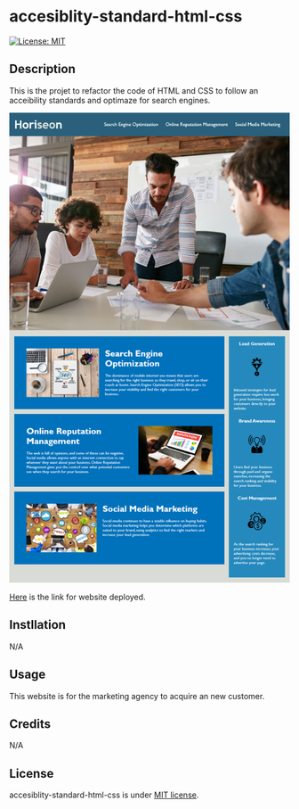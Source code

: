# accesiblity-standard-html-css
 [![License: MIT](https://img.shields.io/badge/License-MIT-yellow.svg)](https://opensource.org/licenses/MIT)

## Description

This is the projet to refactor the code of HTML and CSS to follow an acceibility standards and optimaze for search engines.

![mockup](./assets/images/mockup.png)

[Here](https://hiroro1989.github.io/accesiblity-standard-html-css/) is the link for website deployed.

## Instllation

N/A

## Usage

This website is for the marketing agency to acquire an new customer.

## Credits

N/A

## License

accesiblity-standard-html-css is under [MIT license](https://en.wikipedia.org/wiki/MIT_License).

